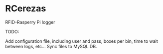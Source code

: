 RCerezas
========

RFID-Rasperry Pi logger

TODO:

Add configuration file, including user and pass, boxes per bin, time to wait between logs, etc...
Sync files to MySQL DB.
